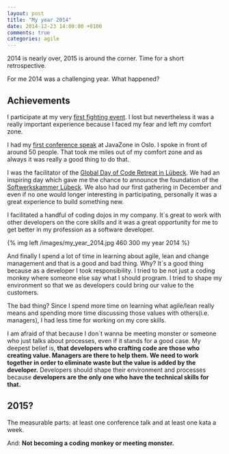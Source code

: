 ```yaml
---
layout: post
title: "My year 2014"
date: 2014-12-23 14:00:00 +0100
comments: true
categories: agile
---
```

2014 is nearly over, 2015 is around the corner. Time for a short retrospective.

For me 2014 was a challenging year. What happened?

## Achievements
I participate at my very [first fighting event][1]. I lost but nevertheless it was a really important experience because I faced my fear and left my comfort zone.

I had my [first conference speak][2] at JavaZone in Oslo. I spoke in front of around 50 people. That took me miles out of my comfort zone and as always it was really a good thing to do that.

I was the facilitator of the [Global Day of Code Retreat in Lübeck][3]. We had an inspiring day which gave me the chance to announce the foundation of the [Softwerkskammer Lübeck][4]. We also had our first gathering in December and even if no one would longer interesting in participating, personally it was a great experience to build something new.

I facilitated a handful of coding dojos in my company. It´s great to work with other developers on the core skills and it was a great opportunity for me to get better in my profession as a software developer.

{% img left /images/my_year_2014.jpg 460 300 my year 2014 %}

And finally I spend a lot of time in learning about agile, lean and change management and that is a good and bad thing. Why? It´s a good thing because as a developer I took responsibility. I tried to be not just a coding monkey where someone else say what I should program. I tried to shape my environment so that we as developers could bring our value to the customers.

The bad thing? Since I spend more time on learning what agile/lean really means  and spending more time discussing those values with others(i.e. managers), I had less time for working on my core skills.

I am afraid of that because I don´t wanna be meeting monster or someone who just talks about processes, even if it stands for a good case. My deepest belief is, **that developers who crafting code are those who creating value. Managers are there to help them. We need to work together in order to eliminate waste but the value is added by the developer.** Developers should shape their environment and processes because **developers are the only one who have the technical skills for that.**

## 2015?
The measurable parts: at least one conference talk and at least one kata a week.

And: **Not becoming a coding monkey or meeting monster.**

[1]: http://www.whkd-ng-cup.de/
[2]: http://2014.javazone.no/presentation.html?id=ab6544cd
[3]: http://thilko.com/blog/2014/11/27/global-day-of-code-retreat-2014/
[4]: https://www.softwerkskammer.org/wiki/luebeck/index
